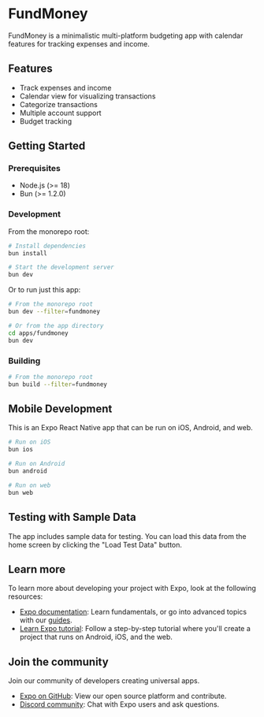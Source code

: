 # FundMoney

FundMoney is a minimalistic multi-platform budgeting app with calendar features for tracking expenses and income.

## Features

- Track expenses and income
- Calendar view for visualizing transactions
- Categorize transactions
- Multiple account support
- Budget tracking

## Getting Started

### Prerequisites

- Node.js (>= 18)
- Bun (>= 1.2.0)

### Development

From the monorepo root:

```bash
# Install dependencies
bun install

# Start the development server
bun dev
```

Or to run just this app:

```bash
# From the monorepo root
bun dev --filter=fundmoney

# Or from the app directory
cd apps/fundmoney
bun dev
```

### Building

```bash
# From the monorepo root
bun build --filter=fundmoney
```

## Mobile Development

This is an Expo React Native app that can be run on iOS, Android, and web.

```bash
# Run on iOS
bun ios

# Run on Android
bun android

# Run on web
bun web
```

## Testing with Sample Data

The app includes sample data for testing. You can load this data from the home screen by clicking the "Load Test Data" button.

## Learn more

To learn more about developing your project with Expo, look at the following resources:

- [Expo documentation](https://docs.expo.dev/): Learn fundamentals, or go into advanced topics with our [guides](https://docs.expo.dev/guides).
- [Learn Expo tutorial](https://docs.expo.dev/tutorial/introduction/): Follow a step-by-step tutorial where you'll create a project that runs on Android, iOS, and the web.

## Join the community

Join our community of developers creating universal apps.

- [Expo on GitHub](https://github.com/expo/expo): View our open source platform and contribute.
- [Discord community](https://chat.expo.dev): Chat with Expo users and ask questions.
